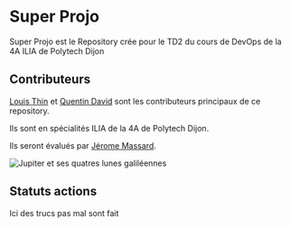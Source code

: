 # Super Projo

Super Projo est le Repository crée pour le TD2 du cours de DevOps de la 4A ILIA de Polytech Dijon

## Contributeurs

[Louis Thin](https://github.com/louist1425) et [Quentin David](https://github.com/QDAVVV) sont les contributeurs principaux de ce repository.

Ils sont en spécialités ILIA de la 4A de Polytech Dijon.

Ils seront évalués par [Jérome Massard](https://github.com/JeromeMSD).

![Jupiter et ses quatres lunes galiléennes](https://science.nasa.gov/wp-content/uploads/2023/09/Galilean_Moons-800.jpg?w=1536&format=webp)

## Statuts actions

Ici des trucs pas mal sont fait